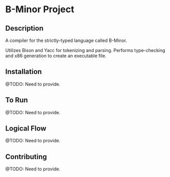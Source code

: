 # B-Minor Project

## Description

A compiler for the strictly-typed language called B-Minor.

Utilizes Bison and Yacc for tokenizing and parsing. Performs type-checking and x86 generation to create an executable file.

## Installation

@TODO: Need to provide.

## To Run

@TODO: Need to provide.

## Logical Flow

@TODO: Need to provide.

## Contributing

@TODO: Need to provide.
